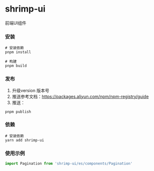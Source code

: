 # shrimp-ui
前端UI组件

### 安装
```shell
# 安装依赖
pnpm install

# 构建
pnpm build
```

### 发布
1. 升级version 版本号
2. 推送参考文档：https://packages.aliyun.com/npm/npm-registry/guide
3. 推送：
```
pnpm publish
```


### 依赖
```shell
# 安装依赖
yarn add shrimp-ui
```

### 使用示例
```javascript
import Pagination from 'shrimp-ui/es/components/Pagination'

```
